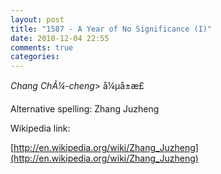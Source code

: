 ```yaml
---
layout: post
title: "1587 - A Year of No Significance (I)"
date: 2010-12-04 22:55
comments: true
categories: 
---
```


*Chang ChÃ¼-cheng*> å¼µå±æ­£


Alternative spelling: Zhang Juzheng


Wikipedia link: 

[http://en.wikipedia.org/wiki/Zhang_Juzheng](http://en.wikipedia.org/wiki/Zhang_Juzheng)

